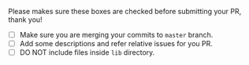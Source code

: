 Please makes sure these boxes are checked before submitting your PR, thank you!

- [ ] Make sure you are merging your commits to `master` branch.
- [ ] Add some descriptions and refer relative issues for you PR.
- [ ] DO NOT include files inside `lib` directory.
